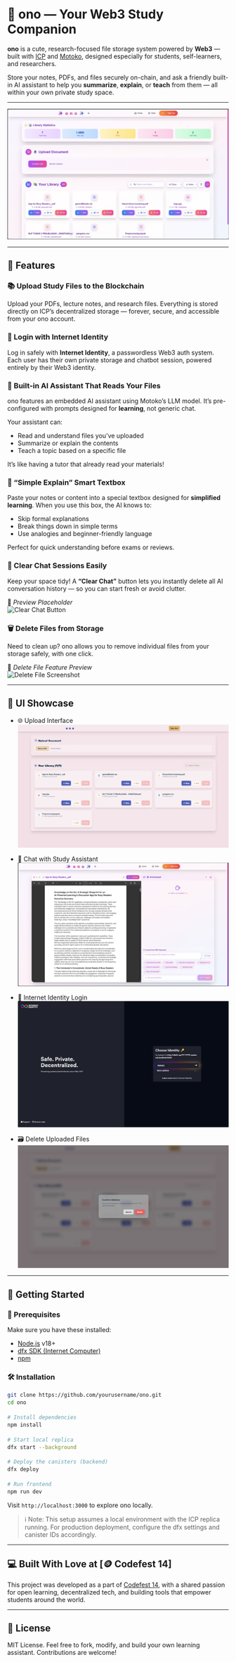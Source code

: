 # 🌸 ono — Your Web3 Study Companion

**ono** is a cute, research-focused file storage system powered by **Web3** — built with [ICP](https://internetcomputer.org/) and [Motoko](https://smartcontracts.org/), designed especially for students, self-learners, and researchers.

Store your notes, PDFs, and files securely on-chain, and ask a friendly built-in AI assistant to help you **summarize**, **explain**, or **teach** from them — all within your own private study space.

---

![ono preview](./screenshots/homepage.jpg)

---

## 🧷 Features

### 📚 Upload Study Files to the Blockchain

Upload your PDFs, lecture notes, and research files. Everything is stored directly on ICP’s decentralized storage — forever, secure, and accessible from your ono account.

### 🪪 Login with Internet Identity

Log in safely with **Internet Identity**, a passwordless Web3 auth system. Each user has their own private storage and chatbot session, powered entirely by their Web3 identity.

### 🧠 Built-in AI Assistant That Reads Your Files

ono features an embedded AI assistant using Motoko’s LLM model. It’s pre-configured with prompts designed for **learning**, not generic chat.

Your assistant can:

- Read and understand files you’ve uploaded
- Summarize or explain the contents
- Teach a topic based on a specific file

It’s like having a tutor that already read your materials!

### 📝 “Simple Explain” Smart Textbox

Paste your notes or content into a special textbox designed for **simplified learning**. When you use this box, the AI knows to:

- Skip formal explanations
- Break things down in simple terms
- Use analogies and beginner-friendly language

Perfect for quick understanding before exams or reviews.

### 🧹 Clear Chat Sessions Easily

Keep your space tidy! A **“Clear Chat”** button lets you instantly delete all AI conversation history — so you can start fresh or avoid clutter.

📸 _Preview Placeholder_  
![Clear Chat Button](#)

### 🗑️ Delete Files from Storage

Need to clean up? ono allows you to remove individual files from your storage safely, with one click.

📸 _Delete File Feature Preview_  
![Delete File Screenshot](#)

---

## 📸 UI Showcase

- 🌐 Upload Interface  
  ![upload](./screenshots/upload.jpg)

- 🤖 Chat with Study Assistant  
  ![chat](./screenshots/chatbot.jpg)

- 🔑 Internet Identity Login  
  ![login](./screenshots/login.jpg)

- 🗃️ Delete Uploaded Files  
  ![delete](./screenshots/delete.jpg)

---

## 🚀 Getting Started

### 🧱 Prerequisites

Make sure you have these installed:

- [Node.js](https://nodejs.org/) v18+
- [dfx SDK (Internet Computer)](https://smartcontracts.org/docs/quickstart/local-quickstart.html)
- [npm](https://www.npmjs.com/)

### 🛠️ Installation

```bash
git clone https://github.com/yourusername/ono.git
cd ono

# Install dependencies
npm install

# Start local replica
dfx start --background

# Deploy the canisters (backend)
dfx deploy

# Run frontend
npm run dev
```

Visit `http://localhost:3000` to explore ono locally.

> ℹ️ Note: This setup assumes a local environment with the ICP replica running. For production deployment, configure the dfx settings and canister IDs accordingly.

---

## 💻 Built With Love at [🪙 Codefest 14]

This project was developed as a part of [Codefest 14](https://www.instagram.com/codefest.id/?hl=en), with a shared passion for open learning, decentralized tech, and building tools that empower students around the world.

---

## 📄 License

MIT License. Feel free to fork, modify, and build your own learning assistant. Contributions are welcome!
